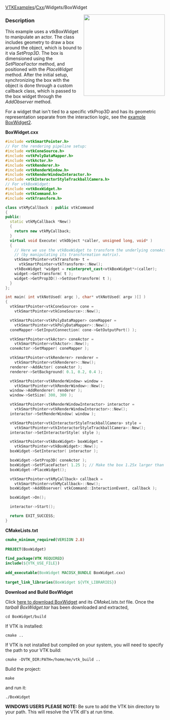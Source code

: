 [VTKExamples](/index/)/[Cxx](/Cxx)/Widgets/BoxWidget

<img align="right" src="https://github.com/lorensen/VTKExamples/blob/gh-pages/Testing/Baseline/Widgets/TestBoxWidget.png?raw=true" width="256" />

### Description
This example uses a vtkBoxWidget to manipulate an actor. The class includes geometry to draw a box around the object, which is bound to it via *SetProp3D*. The box is dimensioned using the *SetPlaceFactor* method, and positioned with the *PlaceWidget* method. After the initial setup, synchronizing the box with the object is done through a custom callback class, which is passed to the box widget through the *AddObserver* method.

For a widget that isn't tied to a specific vtkProp3D and has its geometric representation separate from the interaction logic, see the [example BoxWidget2]([Cxx/Widgets/BoxWidget2).

**BoxWidget.cxx**
```c++
#include <vtkSmartPointer.h>
// For the rendering pipeline setup:
#include <vtkConeSource.h>
#include <vtkPolyDataMapper.h>
#include <vtkActor.h>
#include <vtkRenderer.h>
#include <vtkRenderWindow.h>
#include <vtkRenderWindowInteractor.h>
#include <vtkInteractorStyleTrackballCamera.h>
// For vtkBoxWidget:
#include <vtkBoxWidget.h>
#include <vtkCommand.h>
#include <vtkTransform.h>

class vtkMyCallback : public vtkCommand
{
public:
  static vtkMyCallback *New()
  {
    return new vtkMyCallback;
  }
  virtual void Execute( vtkObject *caller, unsigned long, void* )
  {
    // Here we use the vtkBoxWidget to transform the underlying coneActor
    // (by manipulating its transformation matrix).
    vtkSmartPointer<vtkTransform> t =
      vtkSmartPointer<vtkTransform>::New();
    vtkBoxWidget *widget = reinterpret_cast<vtkBoxWidget*>(caller);
    widget->GetTransform( t );
    widget->GetProp3D()->SetUserTransform( t );
  }
};

int main( int vtkNotUsed( argc ), char* vtkNotUsed( argv )[] )
{
  vtkSmartPointer<vtkConeSource> cone =
    vtkSmartPointer<vtkConeSource>::New();

  vtkSmartPointer<vtkPolyDataMapper> coneMapper =
    vtkSmartPointer<vtkPolyDataMapper>::New();
  coneMapper->SetInputConnection( cone->GetOutputPort() );

  vtkSmartPointer<vtkActor> coneActor =
    vtkSmartPointer<vtkActor>::New();
  coneActor->SetMapper( coneMapper );

  vtkSmartPointer<vtkRenderer> renderer =
    vtkSmartPointer<vtkRenderer>::New();
  renderer->AddActor( coneActor );
  renderer->SetBackground( 0.1, 0.2, 0.4 );

  vtkSmartPointer<vtkRenderWindow> window =
    vtkSmartPointer<vtkRenderWindow>::New();
  window->AddRenderer( renderer );
  window->SetSize( 300, 300 );

  vtkSmartPointer<vtkRenderWindowInteractor> interactor =
    vtkSmartPointer<vtkRenderWindowInteractor>::New();
  interactor->SetRenderWindow( window );

  vtkSmartPointer<vtkInteractorStyleTrackballCamera> style =
    vtkSmartPointer<vtkInteractorStyleTrackballCamera>::New();
  interactor->SetInteractorStyle( style );

  vtkSmartPointer<vtkBoxWidget> boxWidget =
    vtkSmartPointer<vtkBoxWidget>::New();
  boxWidget->SetInteractor( interactor );

  boxWidget->SetProp3D( coneActor );
  boxWidget->SetPlaceFactor( 1.25 ); // Make the box 1.25x larger than the actor
  boxWidget->PlaceWidget();

  vtkSmartPointer<vtkMyCallback> callback =
    vtkSmartPointer<vtkMyCallback>::New();
  boxWidget->AddObserver( vtkCommand::InteractionEvent, callback );

  boxWidget->On();

  interactor->Start();

  return EXIT_SUCCESS;
}
```
**CMakeLists.txt**
```cmake
cmake_minimum_required(VERSION 2.8)
 
PROJECT(BoxWidget)
 
find_package(VTK REQUIRED)
include(${VTK_USE_FILE})
 
add_executable(BoxWidget MACOSX_BUNDLE BoxWidget.cxx)
 
target_link_libraries(BoxWidget ${VTK_LIBRARIES})
```

**Download and Build BoxWidget**

Click [here to download BoxWidget](https://github.com/lorensen/VTKWikiExamplesTarballs/raw/master/BoxWidget.tar) and its *CMakeLists.txt* file.
Once the *tarball BoxWidget.tar* has been downloaded and extracted,
```
cd BoxWidget/build 
```
If VTK is installed:
```
cmake ..
```
If VTK is not installed but compiled on your system, you will need to specify the path to your VTK build:
```
cmake -DVTK_DIR:PATH=/home/me/vtk_build ..
```
Build the project:
```
make
```
and run it:
```
./BoxWidget
```
**WINDOWS USERS PLEASE NOTE:** Be sure to add the VTK bin directory to your path. This will resolve the VTK dll's at run time.

